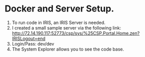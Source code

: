 # Docker and Server Setup.
1. To run code in IRIS, an IRIS Server is needed.
2. I created a small sample server via the following link: http://72.14.190.117:52773/csp/sys/%25CSP.Portal.Home.zen?IRISLogout=end
3. Login/Pass: dev/dev
4. The System Explorer allows you to see the code base.
